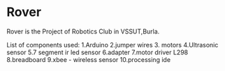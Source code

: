 # Rover
Rover is the Project of Robotics Club in VSSUT,Burla.

List of components used:
1.Arduino
2.jumper wires
3. motors
4.Ultrasonic sensor
5.7 segment ir led sensor
6.adapter
7.motor driver L298
8.breadboard
9.xbee - wireless sensor
10.processing ide

